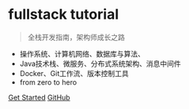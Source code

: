 # fullstack tutorial

> 全栈开发指南，架构师成长之路

<!-- - 后台技术栈/全栈开发/架构师之路，秋招/春招/校招/面试 -->
- 操作系统、计算机网络、数据库与算法、
- Java技术栈、微服务、分布式系统架构、消息中间件
- Docker、Git工作流、版本控制工具
- from zero to hero

[Get Started](introduction)
[GitHub](https://github.com/frank-lam/fullstack-tutorial)
